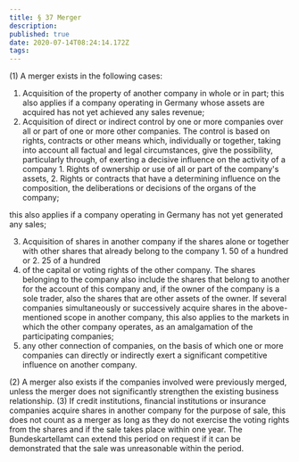 ```yaml
---
title: § 37 Merger
description: 
published: true
date: 2020-07-14T08:24:14.172Z
tags: 
---
```


(1) A merger exists in the following cases:
1. Acquisition of the property of another company in whole or in part; this also applies if a company operating in Germany whose assets are acquired has not yet achieved any sales revenue;
2. Acquisition of direct or indirect control by one or more companies over all or part of one or more other companies. The control is based on rights, contracts or other means which, individually or together, taking into account all factual and legal circumstances, give the possibility, particularly through, of exerting a decisive influence on the activity of a company
		1. Rights of ownership or use of all or part of the company's assets,
		2. Rights or contracts that have a determining influence on the composition, the deliberations or decisions of the organs of the company;

this also applies if a company operating in Germany has not yet generated any sales;

3. Acquisition of shares in another company if the shares alone or together with other shares that already belong to the company
		1. 50 of a hundred or
		2. 25 of a hundred
4. of the capital or voting rights of the other company. The shares belonging to the company also include the shares that belong to another for the account of this company and, if the owner of the company is a sole trader, also the shares that are other assets of the owner. If several companies simultaneously or successively acquire shares in the above-mentioned scope in another company, this also applies to the markets in which the other company operates, as an amalgamation of the participating companies;
5. any other connection of companies, on the basis of which one or more companies can directly or indirectly exert a significant competitive influence on another company.

(2) A merger also exists if the companies involved were previously merged, unless the merger does not significantly strengthen the existing business relationship.
(3) If credit institutions, financial institutions or insurance companies acquire shares in another company for the purpose of sale, this does not count as a merger as long as they do not exercise the voting rights from the shares and if the sale takes place within one year. The Bundeskartellamt can extend this period on request if it can be demonstrated that the sale was unreasonable within the period.
